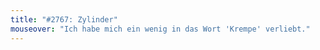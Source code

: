 ```yaml
---
title: "#2767: Zylinder"
mouseover: "Ich habe mich ein wenig in das Wort 'Krempe' verliebt."
---
```


